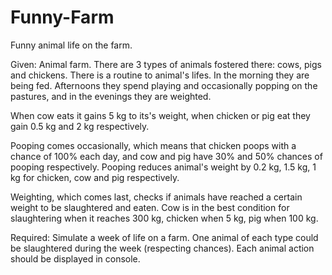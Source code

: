 # Funny-Farm
Funny animal life on the farm.

Given: Animal farm. There are 3 types of animals fostered there: cows, pigs and chickens. There is a routine to animal's lifes. In the morning they are being fed. Afternoons they spend playing and occasionally popping on the pastures, and in the evenings they are weighted.

When cow eats it gains 5 kg to its's weight, when chicken or pig eat they gain 0.5 kg and 2 kg respectively.

Pooping comes occasionally, which means that chicken poops with a chance of 100% each day, and cow and pig have 30% and 50% chances of pooping respectively. Pooping reduces animal's weight by 0.2 kg, 1.5 kg, 1 kg for chicken, cow and pig respectively.

Weighting, which comes last, checks if animals have reached a certain weight to be slaughtered and eaten. Cow is in the best condition for slaughtering when it reaches 300 kg, chicken when 5 kg, pig when 100 kg.

Required: Simulate a week of life on a farm. One animal of each type could be slaughtered during the week (respecting chances). Each animal action should be displayed in console.
